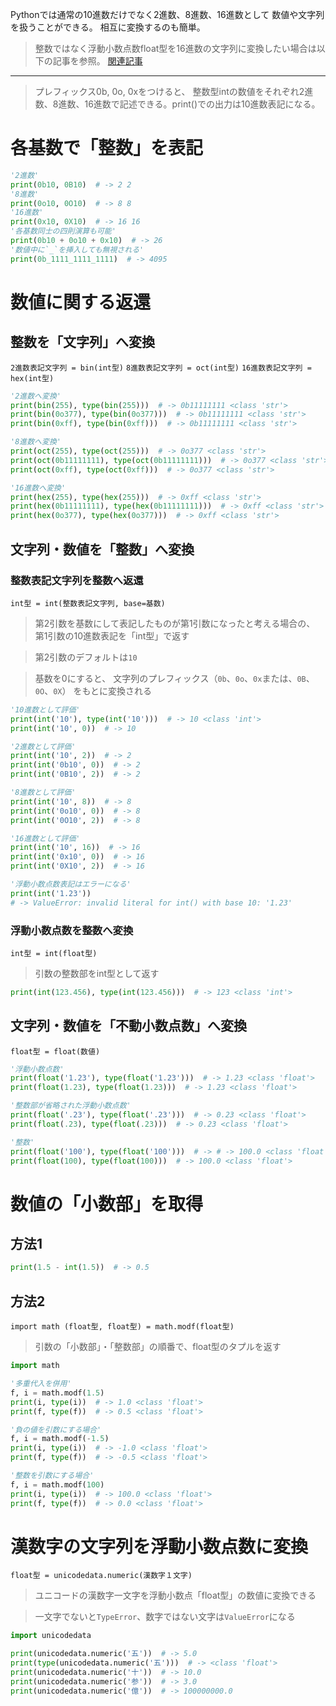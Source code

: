 Pythonでは通常の10進数だけでなく2進数、8進数、16進数として
数値や文字列を扱うことができる。
相互に変換するのも簡単。

> 整数ではなく浮動小数点数float型を16進数の文字列に変換したい場合は以下の記事を参照。
[関連記事](https://note.nkmk.me/python-float-hex/)

---------------------------------------------------------------------------

> プレフィックス0b, 0o, 0xをつけると、
整数型intの数値をそれぞれ2進数、8進数、16進数で記述できる。print()での出力は10進数表記になる。
# 各基数で「整数」を表記

```python
'2進数'
print(0b10, 0B10)  # -> 2 2
'8進数'
print(0o10, 0O10)  # -> 8 8
'16進数'
print(0x10, 0X10)  # -> 16 16
'各基数同士の四則演算も可能'
print(0b10 + 0o10 + 0x10)  # -> 26
'数値中に`_`を挿入しても無視される'
print(0b_1111_1111_1111)  # -> 4095
```

# 数値に関する返還

## 整数を「文字列」へ変換

`2進数表記文字列 = bin(int型)`
`8進数表記文字列 = oct(int型)`
`16進数表記文字列 = hex(int型)`

```python
'2進数へ変換'
print(bin(255), type(bin(255)))  # -> 0b11111111 <class 'str'>
print(bin(0o377), type(bin(0o377)))  # -> 0b11111111 <class 'str'>
print(bin(0xff), type(bin(0xff)))  # -> 0b11111111 <class 'str'>

'8進数へ変換'
print(oct(255), type(oct(255)))  # -> 0o377 <class 'str'>
print(oct(0b11111111), type(oct(0b11111111)))  # -> 0o377 <class 'str'>
print(oct(0xff), type(oct(0xff)))  # -> 0o377 <class 'str'>

'16進数へ変換'
print(hex(255), type(hex(255)))  # -> 0xff <class 'str'>
print(hex(0b11111111), type(hex(0b11111111)))  # -> 0xff <class 'str'>
print(hex(0o377), type(hex(0o377)))  # -> 0xff <class 'str'>
```

## 文字列・数値を「整数」へ変換

### 整数表記文字列を整数へ返還

`int型 = int(整数表記文字列, base=基数)`

> 第2引数を基数にして表記したものが第1引数になったと考える場合の、
  第1引数の10進数表記を「int型」で返す

> 第2引数のデフォルトは`10`

> 基数を0にすると、
  文字列のプレフィックス（`0b`、`0o`、`0x`または、`0B`、`0O`、`0X`）
  をもとに変換される

```python
'10進数として評価'
print(int('10'), type(int('10')))  # -> 10 <class 'int'>
print(int('10', 0))  # -> 10

'2進数として評価'
print(int('10', 2))  # -> 2
print(int('0b10', 0))  # -> 2
print(int('0B10', 2))  # -> 2

'8進数として評価'
print(int('10', 8))  # -> 8
print(int('0o10', 0))  # -> 8
print(int('0O10', 2))  # -> 8

'16進数として評価'
print(int('10', 16))  # -> 16
print(int('0x10', 0))  # -> 16
print(int('0X10', 2))  # -> 16

'浮動小数点数表記はエラーになる'
print(int('1.23'))
# -> ValueError: invalid literal for int() with base 10: '1.23'
```

### 浮動小数点数を整数へ変換

`int型 = int(float型)`
> 引数の整数部をint型として返す

```python
print(int(123.456), type(int(123.456)))  # -> 123 <class 'int'>
```

## 文字列・数値を「不動小数点数」へ変換

`float型 = float(数値)`

```python
'浮動小数点数'
print(float('1.23'), type(float('1.23')))  # -> 1.23 <class 'float'>
print(float(1.23), type(float(1.23)))  # -> 1.23 <class 'float'>

'整数部が省略された浮動小数点数'
print(float('.23'), type(float('.23')))  # -> 0.23 <class 'float'>
print(float(.23), type(float(.23)))  # -> 0.23 <class 'float'>

'整数'
print(float('100'), type(float('100')))  # -> # -> 100.0 <class 'float'>
print(float(100), type(float(100)))  # -> 100.0 <class 'float'>
```

# 数値の「小数部」を取得

## 方法1

```python
print(1.5 - int(1.5))  # -> 0.5
```

## 方法2

`import math
(float型, float型) = math.modf(float型)`

> 引数の「小数部」・「整数部」の順番で、float型のタプルを返す

```python
import math

'多重代入を併用'
f, i = math.modf(1.5)
print(i, type(i))  # -> 1.0 <class 'float'>
print(f, type(f))  # -> 0.5 <class 'float'>

'負の値を引数にする場合'
f, i = math.modf(-1.5)
print(i, type(i))  # -> -1.0 <class 'float'>
print(f, type(f))  # -> -0.5 <class 'float'>

'整数を引数にする場合'
f, i = math.modf(100)
print(i, type(i))  # -> 100.0 <class 'float'>
print(f, type(f))  # -> 0.0 <class 'float'>
```

# 漢数字の文字列を浮動小数点数に変換

`float型 = unicodedata.numeric(漢数字１文字)`

> ユニコードの漢数字一文字を浮動小数点「float型」の数値に変換できる

> 一文字でないと`TypeError`、数字ではない文字は`ValueError`になる

```python
import unicodedata

print(unicodedata.numeric('五'))  # -> 5.0
print(type(unicodedata.numeric('五')))  # -> <class 'float'>
print(unicodedata.numeric('十'))  # -> 10.0
print(unicodedata.numeric('参'))  # -> 3.0
print(unicodedata.numeric('億'))  # -> 100000000.0
```
